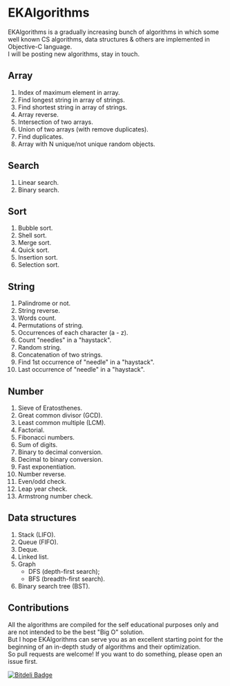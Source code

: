 EKAlgorithms
============

EKAlgorithms is a gradually increasing bunch of algorithms in which some well known CS algorithms, data structures & others are implemented in Objective-C language.  
I will be posting new algorithms, stay in touch.

Array
----- 
1. Index of maximum element in array. 
2. Find longest string in array of strings. 
3. Find shortest string in array of strings.
4. Array reverse.
5. Intersection of two arrays.
6. Union of two arrays (with remove duplicates).
7. Find duplicates.
8. Array with N unique/not unique random objects.

Search
------ 
1. Linear search.
2. Binary search.

Sort
----
1. Bubble sort.
2. Shell sort.
3. Merge sort.  
4. Quick sort.  
5. Insertion sort.
6. Selection sort.

String
------
1. Palindrome or not.
2. String reverse.
3. Words count.
4. Permutations of string. 
5. Occurrences of each character (a - z).
6. Count "needles" in a "haystack".
7. Random string.
8. Concatenation of two strings.
9. Find 1st occurrence of "needle" in a "haystack".
10. Last occurrence of "needle" in a "haystack".

Number
-------
1. Sieve of Eratosthenes.
2. Great common divisor (GCD).
3. Least common multiple (LCM).
4. Factorial.
5. Fibonacci numbers.
6. Sum of digits.
7. Binary to decimal conversion.
8. Decimal to binary conversion.
9. Fast exponentiation.
10. Number reverse.
11. Even/odd check.
12. Leap year check.
13. Armstrong number check.

Data structures
---------------
1. Stack (LIFO).
2. Queue (FIFO).
3. Deque.
4. Linked list.
5. Graph 
    - DFS (depth-first search);
    - BFS (breadth-first search).
6. Binary search tree (BST).

Contributions
-------------   
All the algorithms are compiled for the self educational purposes only and are not intended to be the best "Big O" solution.   
But I hope EKAlgorithms can serve you as an excellent starting point for the beginning of an in-depth study of algorithms and their optimization.   
So pull requests are welcome! If you want to do something, please open an issue first.

[![Bitdeli Badge](https://d2weczhvl823v0.cloudfront.net/EvgenyKarkan/ekalgorithms/trend.png)](https://bitdeli.com/free "Bitdeli Badge")
